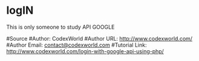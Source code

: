# logIN
This is only someone to study API GOOGLE

#Source
#Author: CodexWorld
#Author URL: http://www.codexworld.com/
#Author Email: contact@codexworld.com
#Tutorial Link: http://www.codexworld.com/login-with-google-api-using-php/
